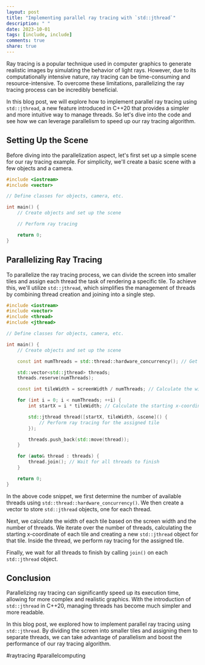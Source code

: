 ```yaml
---
layout: post
title: "Implementing parallel ray tracing with `std::jthread`"
description: " "
date: 2023-10-01
tags: [include, include]
comments: true
share: true
---
```


Ray tracing is a popular technique used in computer graphics to generate realistic images by simulating the behavior of light rays. However, due to its computationally intensive nature, ray tracing can be time-consuming and resource-intensive. To overcome these limitations, parallelizing the ray tracing process can be incredibly beneficial.

In this blog post, we will explore how to implement parallel ray tracing using `std::jthread`, a new feature introduced in C++20 that provides a simpler and more intuitive way to manage threads. So let's dive into the code and see how we can leverage parallelism to speed up our ray tracing algorithm.

## Setting Up the Scene

Before diving into the parallelization aspect, let's first set up a simple scene for our ray tracing example. For simplicity, we'll create a basic scene with a few objects and a camera.

```cpp
#include <iostream>
#include <vector>

// Define classes for objects, camera, etc.

int main() {
    // Create objects and set up the scene

    // Perform ray tracing

    return 0;
}
```

## Parallelizing Ray Tracing

To parallelize the ray tracing process, we can divide the screen into smaller tiles and assign each thread the task of rendering a specific tile. To achieve this, we'll utilize `std::jthread`, which simplifies the management of threads by combining thread creation and joining into a single step.

```cpp
#include <iostream>
#include <vector>
#include <thread>
#include <jthread>

// Define classes for objects, camera, etc.

int main() {
    // Create objects and set up the scene

    const int numThreads = std::thread::hardware_concurrency(); // Get the number of available threads

    std::vector<std::jthread> threads;
    threads.reserve(numThreads);

    const int tileWidth = screenWidth / numThreads; // Calculate the width of each tile

    for (int i = 0; i < numThreads; ++i) {
        int startX = i * tileWidth; // Calculate the starting x-coordinate of the tile

        std::jthread thread([startX, tileWidth, &scene]() {
            // Perform ray tracing for the assigned tile
        });

        threads.push_back(std::move(thread));
    }

    for (auto& thread : threads) {
        thread.join(); // Wait for all threads to finish
    }

    return 0;
}
```

In the above code snippet, we first determine the number of available threads using `std::thread::hardware_concurrency()`. We then create a vector to store `std::jthread` objects, one for each thread.

Next, we calculate the width of each tile based on the screen width and the number of threads. We iterate over the number of threads, calculating the starting x-coordinate of each tile and creating a new `std::jthread` object for that tile. Inside the thread, we perform ray tracing for the assigned tile.

Finally, we wait for all threads to finish by calling `join()` on each `std::jthread` object.

## Conclusion

Parallelizing ray tracing can significantly speed up its execution time, allowing for more complex and realistic graphics. With the introduction of `std::jthread` in C++20, managing threads has become much simpler and more readable.

In this blog post, we explored how to implement parallel ray tracing using `std::jthread`. By dividing the screen into smaller tiles and assigning them to separate threads, we can take advantage of parallelism and boost the performance of our ray tracing algorithm.

#raytracing #parallelcomputing